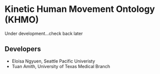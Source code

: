 # Kinetic Human Movement Ontology (KHMO)

Under development...check back later

## Developers

* Eloisa Ngyuen, Seattle Pacific Univeristy
* Tuan Amith, University of Texas Medical Branch
